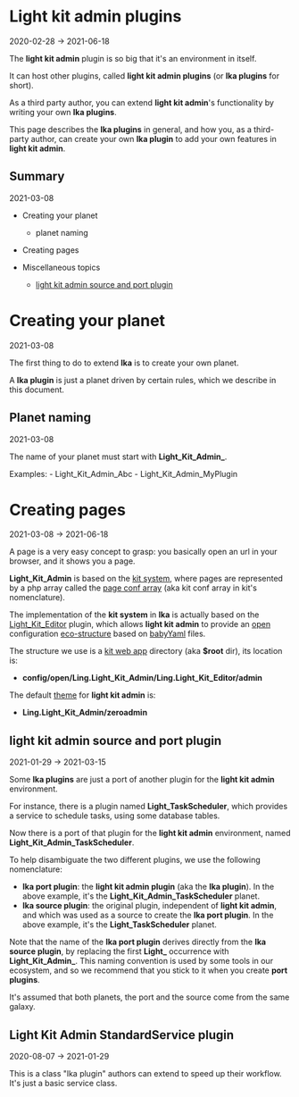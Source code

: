 Light kit admin plugins
=============
2020-02-28 -> 2021-06-18






The **light kit admin** plugin is so big that it's an environment in itself.

It can host other plugins, called **light kit admin plugins** (or **lka plugins** for short).


As a third party author, you can extend **light kit admin**'s functionality by writing your own **lka plugins**.


This page describes the **lka plugins** in general, and how you, as a third-party author, can create your own **lka plugin**
to add your own features in **light kit admin**.



Summary
------------
2021-03-08


- Creating your planet
    - planet naming
- Creating pages

- Miscellaneous topics
    - [light kit admin source and port plugin](#light-kit-admin-source-and-port-plugin) 





Creating your planet
=============
2021-03-08


The first thing to do to extend **lka** is to create your own planet.

A **lka plugin** is just a planet driven by certain rules, which we describe in this document.



Planet naming
---------
2021-03-08

The name of your planet must start with **Light_Kit_Admin_**.

Examples:
    - Light_Kit_Admin_Abc
    - Light_Kit_Admin_MyPlugin



Creating pages
==========
2021-03-08 -> 2021-06-18


A page is a very easy concept to grasp: you basically open an url in your browser, and it shows you a page.

**Light_Kit_Admin** is based on the [kit system](https://github.com/lingtalfi/Kit), where pages are represented by a php array called the [page conf array](https://github.com/lingtalfi/Kit#the-kit-configuration-array) (aka kit conf array in kit's nomenclature).


The implementation of the **kit system** in **lka** is actually based on the [Light_Kit_Editor](https://github.com/lingtalfi/Light_Kit_Editor) plugin, which allows **light kit admin** to provide an [open](https://github.com/lingtalfi/Light/blob/master/personal/mydoc/pages/design/open-vs-close-service-registration.md#the-open-registration) configuration [eco-structure](https://github.com/lingtalfi/Light/blob/master/personal/mydoc/pages/nomenclature.md#eco-structure)
based on [babyYaml](https://github.com/lingtalfi/BabyYaml) files.

The structure we use is a [kit web app](https://github.com/lingtalfi/Light_Kit_Editor/blob/master/doc/pages/conception-notes.md#the-kit-web-app) directory (aka **$root** dir), its location is:

- **config/open/Ling.Light_Kit_Admin/Ling.Light_Kit_Editor/admin**


The default [theme](https://github.com/lingtalfi/Light_Kit_Admin/blob/master/doc/pages/kit-theme.md) for **light kit admin** is: 

- **Ling.Light_Kit_Admin/zeroadmin**










light kit admin source and port plugin
-------------
2021-01-29 -> 2021-03-15


Some **lka plugins** are just a port of another plugin for the **light kit admin** environment.

For instance, there is a plugin named **Light_TaskScheduler**, which provides a service to schedule tasks, using some database tables.

Now there is a port of that plugin for the **light kit admin** environment, named **Light_Kit_Admin_TaskScheduler**.


To help disambiguate the two different plugins, we use the following nomenclature:


- **lka port plugin**: the **light kit admin plugin** (aka the **lka plugin**). In the above example, it's the **Light_Kit_Admin_TaskScheduler** planet.
- **lka source plugin**: the original plugin, independent of **light kit admin**, and which was used as a source to create the **lka port plugin**. In the above example, it's the **Light_TaskScheduler** planet.  


Note that the name of the **lka port plugin** derives directly from the **lka source plugin**, by replacing the first **Light_** occurrence with **Light_Kit_Admin_**.
This naming convention is used by some tools in our ecosystem, and so we recommend that you stick to it when you create **port plugins**.  


It's assumed that both planets, the port and the source come from the same galaxy.







Light Kit Admin StandardService plugin
----------
2020-08-07 -> 2021-01-29



This is a class "lka plugin" authors can extend to speed up their workflow.
It's just a basic service class.





